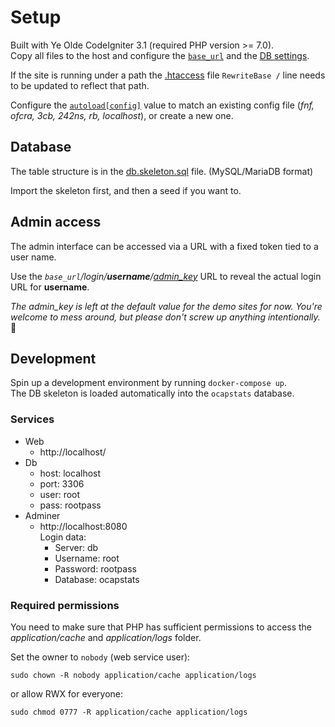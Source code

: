 # Setup
Built with Ye Olde CodeIgniter 3.1 (required PHP version >= 7.0).  
Copy all files to the host and configure the [`base_url`](application/config/config.php#L30) and the [DB settings](application/config/database.php#L76).  

If the site is running under a path the [.htaccess](.htaccess#L9) file `RewriteBase /` line needs to be updated to reflect that path.  

Configure the [`autoload[config]`](application/config/autoload.php#L106) value to match an existing config file (_fnf, ofcra, 3cb, 242ns, rb, localhost_), or create a new one.  


## Database
The table structure is in the [db.skeleton.sql](.sql/db.skeleton.sql) file. (MySQL/MariaDB format)  

Import the skeleton first, and then a seed if you want to.


## Admin access
The admin interface can be accessed via a URL with a fixed token tied to a user name.  

Use the _`base_url`/login/**username**/[admin_key](application/config/localhost.php#L4)_ URL to reveal the actual login URL for **username**.  

_The admin_key is left at the default value for the demo sites for now. You're welcome to mess around, but please don't screw up anything intentionally._ 🥺


## Development
Spin up a development environment by running `docker-compose up`.  
The DB skeleton is loaded automatically into the `ocapstats` database.  


### Services
 * Web 
    * http://localhost/
 * Db
    * host: localhost
    * port: 3306
    * user: root
    * pass: rootpass
 * Adminer
    * http://localhost:8080  
    Login data:  
        * Server: db
        * Username: root
        * Password: rootpass
        * Database: ocapstats


### Required permissions
You need to make sure that PHP has sufficient permissions to access the _application/cache_ and  _application/logs_ folder.  

Set the owner to `nobody` (web service user):  
```
sudo chown -R nobody application/cache application/logs
```
or allow RWX for everyone:  
```
sudo chmod 0777 -R application/cache application/logs
```
